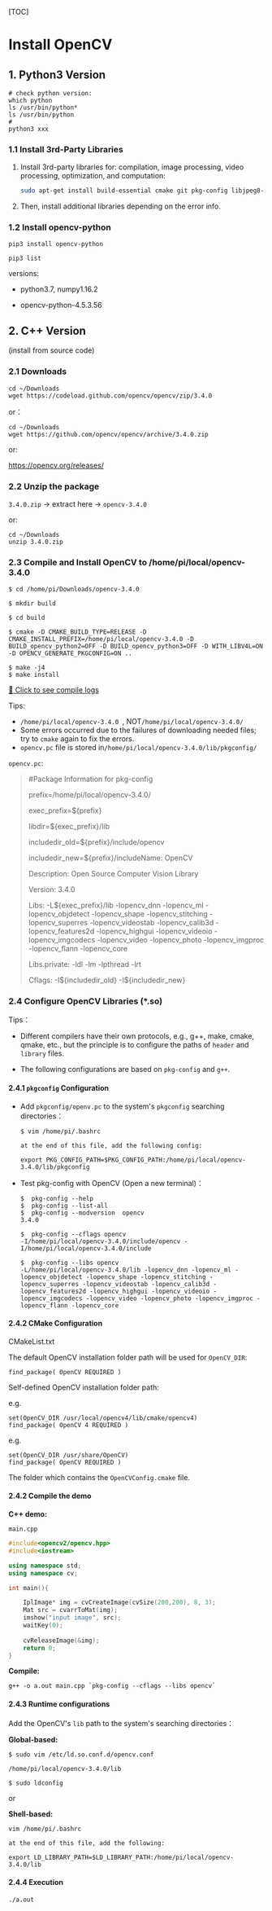 [TOC]
# Install OpenCV

## 1. Python3 Version

```shell
# check python version:
which python
ls /usr/bin/python*
ls /usr/bin/python
# 
python3 xxx
```



### 1.1 Install 3rd-Party Libraries

1. Install 3rd-party libraries for: compilation, image processing, video processing,  optimization, and computation:

    ```bash
    sudo apt-get install build-essential cmake git pkg-config libjpeg8-dev libtiff5-dev libjasper-dev libpng12-dev libavcodec-dev libavformat-dev libswscale-dev libv4l-dev libgtk2.0-dev libatlas-base-dev gfortran libopenblas-dev libatlas3-base -y
    ```

2. Then, install additional libraries depending on the error info.



### 1.2 Install opencv-python

```shell
pip3 install opencv-python

pip3 list
```

versions:

- python3.7, numpy1.16.2

- opencv-python-4.5.3.56





## 2. C++ Version 

(install from source code)

### 2.1 Downloads

```shell
cd ~/Downloads
wget https://codeload.github.com/opencv/opencv/zip/3.4.0
```
or：
```shell
cd ~/Downloads
wget https://github.com/opencv/opencv/archive/3.4.0.zip
```

or:

https://opencv.org/releases/ 

### 2.2 Unzip the package

`3.4.0.zip` -> extract here -> `opencv-3.4.0`

or:

```shell
cd ~/Downloads
unzip 3.4.0.zip
```



### 2.3 Compile and Install OpenCV to /home/pi/local/opencv-3.4.0

```shell
$ cd /home/pi/Downloads/opencv-3.4.0

$ mkdir build

$ cd build

$ cmake -D CMAKE_BUILD_TYPE=RELEASE -D CMAKE_INSTALL_PREFIX=/home/pi/local/opencv-3.4.0 -D BUILD_opencv_python2=OFF -D BUILD_opencv_python3=OFF -D WITH_LIBV4L=ON -D OPENCV_GENERATE_PKGCONFIG=ON ..

$ make -j4
$ make install
```

[:elephant: Click to see compile logs](./res/logs_rpi4_opencv.md)



Tips:

- `/home/pi/local/opencv-3.4.0 `, NOT`/home/pi/local/opencv-3.4.0/`
- Some errors occurred due to the failures of downloading needed files; try to `cmake` again to fix the errors.
- `opencv.pc` file is stored in`/home/pi/local/opencv-3.4.0/lib/pkgconfig/`



`opencv.pc`:

> \#Package Information for pkg-config
>
> prefix=/home/pi/local/opencv-3.4.0/
>
> exec_prefix=${prefix}
>
> libdir=${exec_prefix}/lib
>
> includedir_old=${prefix}/include/opencv
>
> includedir_new=${prefix}/includeName: OpenCV
>
> Description: Open Source Computer Vision Library
>
> Version: 3.4.0
>
> Libs: -L${exec_prefix}/lib -lopencv_dnn -lopencv_ml -lopencv_objdetect -lopencv_shape -lopencv_stitching -lopencv_superres -lopencv_videostab -lopencv_calib3d -lopencv_features2d -lopencv_highgui -lopencv_videoio -lopencv_imgcodecs -lopencv_video -lopencv_photo -lopencv_imgproc -lopencv_flann -lopencv_core
>
> Libs.private: -ldl -lm -lpthread -lrt
>
> Cflags: -I\${includedir_old} -I\${includedir_new}




### 2.4 Configure OpenCV Libraries (*.so)

Tips：

- Different compilers have their own protocols, e.g., g++, make, cmake, qmake, etc., but the principle is to configure the paths of `header` and `library` files.

- The following configurations are based on `pkg-config` and `g++`.

#### 2.4.1 `pkgconfig` Configuration

  - Add `pkgconfig/openv.pc` to the system's `pkgconfig` searching directories：

    ```shell
    $ vim /home/pi/.bashrc  
    
    at the end of this file, add the following config:  
    
    export PKG_CONFIG_PATH=$PKG_CONFIG_PATH:/home/pi/local/opencv-3.4.0/lib/pkgconfig 
    ```
  - Test pkg-config with OpenCV (Open a new terminal)：
    ```shell
    $  pkg-config --help
    $  pkg-config --list-all
    $  pkg-config --modversion  opencv
    3.4.0
    
    $  pkg-config --cflags opencv
    -I/home/pi/local/opencv-3.4.0/include/opencv -I/home/pi/local/opencv-3.4.0/include
    
    $  pkg-config --libs opencv
    -L/home/pi/local/opencv-3.4.0/lib -lopencv_dnn -lopencv_ml -lopencv_objdetect -lopencv_shape -lopencv_stitching -lopencv_superres -lopencv_videostab -lopencv_calib3d -lopencv_features2d -lopencv_highgui -lopencv_videoio -lopencv_imgcodecs -lopencv_video -lopencv_photo -lopencv_imgproc -lopencv_flann -lopencv_core
    ```



 #### 2.4.2 CMake Configuration

CMakeList.txt

The default OpenCV installation folder path will be used for `OpenCV_DIR`:

```shell
find_package( OpenCV REQUIRED )

```

Self-defined OpenCV installation folder path:

e.g.

```shell
set(OpenCV_DIR /usr/local/opencv4/lib/cmake/opencv4)
find_package( OpenCV 4 REQUIRED )    
```

e.g.
```shell
set(OpenCV_DIR /usr/share/OpenCV)
find_package( OpenCV REQUIRED )
```



The folder which contains the `OpenCVConfig.cmake` file.

#### 2.4.2 Compile the demo

**C++ demo:**

`main.cpp`

```c++
#include<opencv2/opencv.hpp>
#include<iostream>

using namespace std;
using namespace cv;

int main(){

    IplImage* img = cvCreateImage(cvSize(200,200), 8, 3);	
    Mat src = cvarrToMat(img);
    imshow("input image", src);
    waitKey(0);
    
    cvReleaseImage(&img);
    return 0;
}
```
**Compile:**

```shell
g++ -o a.out main.cpp `pkg-config --cflags --libs opencv`
```



#### 2.4.3  Runtime configurations

Add the OpenCV's `lib` path to the system's searching directories：

**Global-based:**

```shell
$ sudo vim /etc/ld.so.conf.d/opencv.conf

/home/pi/local/opencv-3.4.0/lib

$ sudo ldconfig
```

or

**Shell-based:**

```shell
vim /home/pi/.bashrc

at the end of this file, add the following:

export LD_LIBRARY_PATH=$LD_LIBRARY_PATH:/home/pi/local/opencv-3.4.0/lib
```



#### 2.4.4 Execution
```shell
./a.out
```
